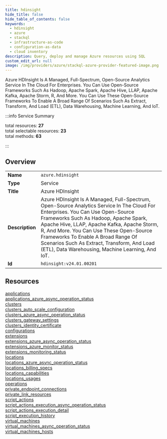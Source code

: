 ```yaml
---
title: hdinsight
hide_title: false
hide_table_of_contents: false
keywords:
  - hdinsight
  - azure
  - stackql
  - infrastructure-as-code
  - configuration-as-data
  - cloud inventory
description: Query, deploy and manage Azure resources using SQL
custom_edit_url: null
image: /img/providers/azure/stackql-azure-provider-featured-image.png
---
```

Azure HDInsight Is A Managed, Full-Spectrum, Open-Source Analytics Service In The Cloud For Enterprises. You Can Use Open-Source Frameworks Such As Hadoop, Apache Spark, Apache Hive, LLAP, Apache Kafka, Apache Storm, R, And More. You Can Use These Open-Source Frameworks To Enable A Broad Range Of Scenarios Such As Extract, Transform, And Load (ETL), Data Warehousing, Machine Learning, And IoT.  
    
:::info Service Summary

<div class="row">
<div class="providerDocColumn">
<span>total resources:&nbsp;<b>27</b></span><br />
<span>total selectable resources:&nbsp;<b>23</b></span><br />
<span>total methods:&nbsp;<b>63</b></span><br />
</div>
</div>

:::

## Overview
<table><tbody>
<tr><td><b>Name</b></td><td><code>azure.hdinsight</code></td></tr>
<tr><td><b>Type</b></td><td>Service</td></tr>
<tr><td><b>Title</b></td><td>Azure HDInsight</td></tr>
<tr><td><b>Description</b></td><td>Azure HDInsight Is A Managed, Full-Spectrum, Open-Source Analytics Service In The Cloud For Enterprises. You Can Use Open-Source Frameworks Such As Hadoop, Apache Spark, Apache Hive, LLAP, Apache Kafka, Apache Storm, R, And More. You Can Use These Open-Source Frameworks To Enable A Broad Range Of Scenarios Such As Extract, Transform, And Load (ETL), Data Warehousing, Machine Learning, And IoT.</td></tr>
<tr><td><b>Id</b></td><td><code>hdinsight:v24.01.00201</code></td></tr>
</tbody></table>

## Resources
<div class="row">
<div class="providerDocColumn">
<a href="/providers/azure/hdinsight/applications/">applications</a><br />
<a href="/providers/azure/hdinsight/applications_azure_async_operation_status/">applications_azure_async_operation_status</a><br />
<a href="/providers/azure/hdinsight/clusters/">clusters</a><br />
<a href="/providers/azure/hdinsight/clusters_auto_scale_configuration/">clusters_auto_scale_configuration</a><br />
<a href="/providers/azure/hdinsight/clusters_azure_async_operation_status/">clusters_azure_async_operation_status</a><br />
<a href="/providers/azure/hdinsight/clusters_gateway_settings/">clusters_gateway_settings</a><br />
<a href="/providers/azure/hdinsight/clusters_identity_certificate/">clusters_identity_certificate</a><br />
<a href="/providers/azure/hdinsight/configurations/">configurations</a><br />
<a href="/providers/azure/hdinsight/extensions/">extensions</a><br />
<a href="/providers/azure/hdinsight/extensions_azure_async_operation_status/">extensions_azure_async_operation_status</a><br />
<a href="/providers/azure/hdinsight/extensions_azure_monitor_status/">extensions_azure_monitor_status</a><br />
<a href="/providers/azure/hdinsight/extensions_monitoring_status/">extensions_monitoring_status</a><br />
<a href="/providers/azure/hdinsight/locations/">locations</a><br />
<a href="/providers/azure/hdinsight/locations_azure_async_operation_status/">locations_azure_async_operation_status</a><br />
</div>
<div class="providerDocColumn">
<a href="/providers/azure/hdinsight/locations_billing_specs/">locations_billing_specs</a><br />
<a href="/providers/azure/hdinsight/locations_capabilities/">locations_capabilities</a><br />
<a href="/providers/azure/hdinsight/locations_usages/">locations_usages</a><br />
<a href="/providers/azure/hdinsight/operations/">operations</a><br />
<a href="/providers/azure/hdinsight/private_endpoint_connections/">private_endpoint_connections</a><br />
<a href="/providers/azure/hdinsight/private_link_resources/">private_link_resources</a><br />
<a href="/providers/azure/hdinsight/script_actions/">script_actions</a><br />
<a href="/providers/azure/hdinsight/script_actions_execution_async_operation_status/">script_actions_execution_async_operation_status</a><br />
<a href="/providers/azure/hdinsight/script_actions_execution_detail/">script_actions_execution_detail</a><br />
<a href="/providers/azure/hdinsight/script_execution_history/">script_execution_history</a><br />
<a href="/providers/azure/hdinsight/virtual_machines/">virtual_machines</a><br />
<a href="/providers/azure/hdinsight/virtual_machines_async_operation_status/">virtual_machines_async_operation_status</a><br />
<a href="/providers/azure/hdinsight/virtual_machines_hosts/">virtual_machines_hosts</a><br />
</div>
</div>
